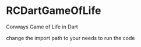 RCDartGameOfLife
================

Conways Game of Life in Dart

change the import path to your needs to run the code